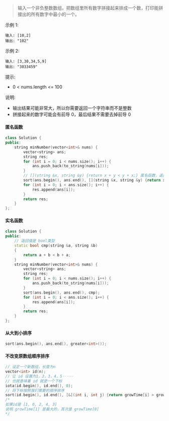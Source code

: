 > 输入一个非负整数数组，把数组里所有数字拼接起来排成一个数，打印能拼接出的所有数字中最小的一个。
>

示例 1:

```
输入: [10,2]
输出: "102"
```

示例 2:

```
输入: [3,30,34,5,9]
输出: "3033459"
```


提示:

- 0 < nums.length <= 100

说明:

- 输出结果可能非常大，所以你需要返回一个字符串而不是整数
- 拼接起来的数字可能会有前导 0，最后结果不需要去掉前导 0

#### 匿名函数

```cpp
class Solution {
public:
    string minNumber(vector<int>& nums) {
        vector<string> ans;
        string res;
        for (int i = 0; i < nums.size(); i++) {
            ans.push_back(to_string(nums[i]));
        }
        // [](string &x, string &y) {return x + y < y + x;} 匿名函数，返回小的那个顺序
        sort(ans.begin(), ans.end(), [](string &x, string &y) {return x + y < y + x;});
        for (int i = 0; i < ans.size(); i++) {
            res.append(ans[i]);
        }
        return res;
    }
};
```

#### 实名函数

```cpp
class Solution {
public:
    // 返回值是 bool类型
    static bool cmp(string &a, string &b)
    {
        return a + b < b + a;
    }
    string minNumber(vector<int>& nums) {
        vector<string> ans;
        string res;
        for (int i = 0; i < nums.size(); i++) {
            ans.push_back(to_string(nums[i]));
        }
        sort(ans.begin(), ans.end(), cmp);
        for (int i = 0; i < ans.size(); i++) {
            res.append(ans[i]);
        }
        return res;
    }
};
```

#### 从大到小排序

```cpp
sort(ans.begin(), ans.end(), greater<int>());
```

#### 不改变原数组顺序排序

```cpp
// 设定一个新数组，长度为n
vector<int> id(n);
// 让 id 设置为1，2，3，4，5‥‥‥
// 也就意味着 id 就是一个下标
iota(id.begin(), id.end(), 0);
// 将下标按照我们需要的顺序排序
sort(id.begin(), id.end(), [&](int i, int j) {return growTime[i] > growTime[j];});
/*
如果id是 [1, 0, 2, 4, 3]
说明 growTime[1] 是最大的，其次是 growTime[0]
*/
```

